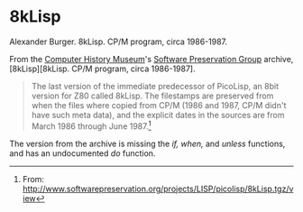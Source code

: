 # 8kLisp

Alexander Burger. 8kLisp. CP/M program, circa 1986-1987.

From the [Computer History Museum][]'s [Software Preservation Group][] archive, [8kLisp][8kLisp. CP/M program, circa 1986-1987].

> The last version of the immediate predecessor of PicoLisp, an 8bit version for Z80 called 8kLisp. The filestamps are preserved from when the files where copied from CP/M (1986 and 1987, CP/M didn't have such meta data), and the explicit dates in the sources are from March 1986 through June 1987.[^1]

The version from the archive is missing the *if, when,* and *unless* functions, and has an undocumented *do* function.

[Computer History Museum]: http://www.computerhistory.org/
[Software Preservation Group]: http://www.softwarepreservation.org/
[8kLisp]: http://www.softwarepreservation.org/projects/LISP/picolisp/8kLisp.tgz/view


[^1]: From: <http://www.softwarepreservation.org/projects/LISP/picolisp/8kLisp.tgz/view>
